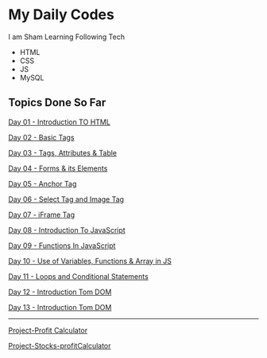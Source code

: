 # My Daily  Codes
I am Sham Learning Following Tech
- HTML
- CSS 
- JS
- MySQL

## Topics Done So Far
[Day 01 - Introduction TO HTML](Day01.html)

[Day 02 - Basic Tags](Day02.html)

[Day 03 - Tags, Attributes & Table](Day03.html)

[Day 04 - Forms & its Elements](Day04.html)

[Day 05 - Anchor Tag](Day05.html)

[Day 06 - Select Tag and Image Tag](Day06.html)

[Day 07 - iFrame Tag](Day07.html)

[Day 08 - Introduction To JavaScript](Day08.html)

[Day 09 - Functions In JavaScript](Day09.html)

[Day 10 - Use of Variables, Functions & Array in JS](Day10.html)

[Day 11 - Loops and Conditional Statements](Day11.html)

[Day 12 - Introduction Tom DOM](Day12.html)

[Day 13 - Introduction Tom DOM](Day13.html)


<hr>

[Project-Profit Calculator](ProfitCalculator.html)

[Project-Stocks-profitCalculator](Stocks-ProfitCalculator.html)





